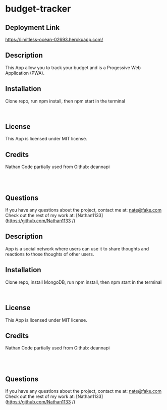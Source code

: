 # budget-tracker

## Deployment Link
https://limitless-ocean-02693.herokuapp.com/


## Description

This App allow you to track your budget and is a Progessive Web Application (PWA).  <br />

## Installation

Clone repo, run npm install, then npm start in the terminal


<br />


## License
  This App is licensed under MIT license. <br />
  
## Credits
Nathan
Code partially used from Github: deannapi


 <br />
 



<br />

## Questions
If you have any questions about the project, contact me at: 
nate@fake.com <br />
Check out the rest of my work at: 
[Nathan1133](https://github.com/Nathan1133
  /) <br />


## Description

App is a social network where users can use it to share thoughts and reactions to those thoughts of other users.  <br />

## Installation

Clone repo, install MongoDB, run npm install, then npm start in the terminal


<br />


## License
  This App is licensed under MIT license. <br />
  
## Credits
Nathan
Code partially used from Github: deannapi


 <br />
 



<br />

## Questions
If you have any questions about the project, contact me at: 
nate@fake.com <br />
Check out the rest of my work at: 
[Nathan1133](https://github.com/Nathan1133
  /) <br />
